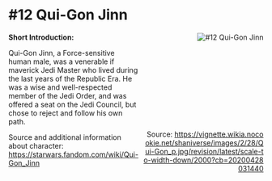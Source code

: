 # #12 Qui-Gon Jinn

<div style="display: flex;">
  <div style="flex: 1; padding-right: 10px;">
    <strong>Short Introduction:</strong>
    <p>Qui-Gon Jinn, a Force-sensitive human male, was a venerable if maverick Jedi Master who lived during the last years of the Republic Era. He was a wise and well-respected member of the Jedi Order, and was offered a seat on the Jedi Council, but chose to reject and follow his own path.</p>
    Source and additional information about character: <a href="https://starwars.fandom.com/wiki/Qui-Gon_Jinn">https://starwars.fandom.com/wiki/Qui-Gon_Jinn</a>
  </div>
  <div style="flex: 1; text-align: right;">
    <img src="https://vignette.wikia.nocookie.net/shaniverse/images/2/28/Qui-Gon_p.jpg/revision/latest/scale-to-width-down/2000?cb=20200428031440" alt="#12 Qui-Gon Jinn" style="max-height: 275px; max-width: 100%; min-height: 175px;"/><br><br>Source: <a href="https://vignette.wikia.nocookie.net/shaniverse/images/2/28/Qui-Gon_p.jpg/revision/latest/scale-to-width-down/2000?cb=20200428031440" style="word-break: break-all;">https://vignette.wikia.nocookie.net/shaniverse/images/2/28/Qui-Gon_p.jpg/revision/latest/scale-to-width-down/2000?cb=20200428031440</a>
  </div>
</div>
